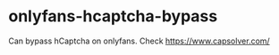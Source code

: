 # onlyfans-hcaptcha-bypass
Can bypass hCaptcha on onlyfans. Check https://www.capsolver.com/ 












































                                                                                                                   